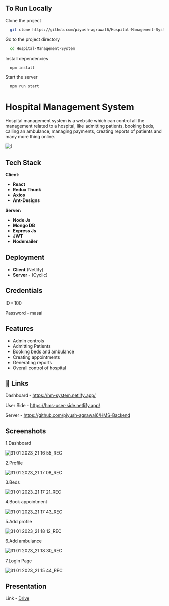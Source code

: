 
## To Run Locally

Clone the project
 
```bash
  git clone https://github.com/piyush-agrawal6/Hospital-Management-System.git
```

Go to the project directory

```bash
  cd Hospital-Management-System
```

Install dependencies

```bash
  npm install
```

Start the server

```bash
  npm run start
```


# Hospital Management System

Hospital management system is a website which can control all the management related to a hospital, like admitting patients, booking beds, calling an ambulance, managing payments, creating reports of patients and many more thing online.

![1](https://user-images.githubusercontent.com/100460788/215811132-40070d36-862a-4154-adc0-903c6fa65394.jpg)

## Tech Stack

**Client:** 

- **React**
- **Redux Thunk**
- **Axios**
- **Ant-Designs**

**Server:**

- **Node Js**
- **Mongo DB**
- **Express Js**
- **JWT**
- **Nodemailer**

## Deployment

- **Client**  (Netlify)
- **Server** - (Cyclic)

## Credentials

ID - 100

Password - masai

## Features

- Admin controls
- Admitting Patients
- Booking beds and ambulance
- Creating appointments
- Generating reports 
- Overall control of hospital

## 🔗 Links

Dashboard - https://hm-system.netlify.app/

User Side - https://hms-user-side.netlify.app/

Server - https://github.com/piyush-agrawal6/HMS-Backend

## Screenshots

1.Dashboard

![31 01 2023_21 16 55_REC](https://user-images.githubusercontent.com/100460788/215808721-eb9f8778-53df-43fe-a1ab-662c0ff78c4f.png)

2.Profile

![31 01 2023_21 17 08_REC](https://user-images.githubusercontent.com/100460788/215808736-31e6dd9e-e5f3-4a48-9bbf-d505c27579c2.png)

3.Beds

![31 01 2023_21 17 21_REC](https://user-images.githubusercontent.com/100460788/215808740-af93a793-4a82-44c5-9eab-1bc11a6a6068.png)

4.Book appointment

![31 01 2023_21 17 43_REC](https://user-images.githubusercontent.com/100460788/215808744-417cbac9-eb6c-41d0-a4a9-414bb91cd03e.png)

5.Add profile

![31 01 2023_21 18 12_REC](https://user-images.githubusercontent.com/100460788/215808745-9813e61d-a13c-447f-b3c9-1f910ba8531f.png)

6.Add ambulance

![31 01 2023_21 18 30_REC](https://user-images.githubusercontent.com/100460788/215808748-9bb5d05d-afb1-41a3-9427-38089a28d0ed.png)

7.Login Page

![31 01 2023_21 15 44_REC](https://user-images.githubusercontent.com/100460788/215808752-4ebfb582-1db0-45e4-ac53-a87a5f1b75ea.png)

## Presentation

Link - <a href="https://drive.google.com/file/d/1xwcSsjdl6QHnJ-JXl11moBAwSqSQFRjh/view?usp=sharing" alt="presentation">Drive</a>

